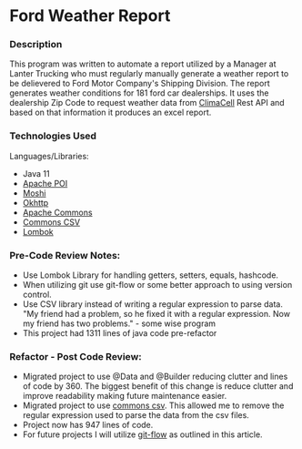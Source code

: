 # Ford Weather Report
### Description
  This program was written to automate a report utilized by a Manager at Lanter Trucking who must regularly manually generate a weather report to be delievered to Ford Motor Company's Shipping Division. The report generates weather conditions for 181 ford car dealerships. It uses the dealership Zip Code to request weather data from [ClimaCell](https://www.climacell.co/) Rest API and based on that information it produces an excel report.

### Technologies Used

Languages/Libraries:
- Java 11
- [Apache POI](https://poi.apache.org/)
- [Moshi](https://github.com/square/moshi/)
- [Okhttp](https://square.github.io/okhttp/)
- [Apache Commons](https://commons.apache.org/)
- [Commons CSV](https://commons.apache.org/proper/commons-csv/)
- [Lombok](https://projectlombok.org/)

### Pre-Code Review Notes:
 - Use Lombok Library for handling getters, setters, equals, hashcode. 
 - When utilizing git use git-flow or some better approach to using version control.
 - Use CSV library instead of writing a regular expression to parse data. "My friend had a problem, so he fixed it with a regular expression. Now my friend has two problems." - some wise program
 - This project had 1311 lines of java code pre-refactor
 
### Refactor - Post Code Review:
 - Migrated project to use @Data and @Builder reducing clutter and lines of code by 360. The biggest benefit of this change is reduce clutter and improve readability making future maintenance easier.
 - Migrated project to use [commons csv](https://commons.apache.org/proper/commons-csv/). This allowed me to remove the regular expression used to parse the data from the csv files.
 - Project now has 947 lines of code. 
 - For future projects I will utilize [git-flow](https://nvie.com/posts/a-successful-git-branching-model/) as outlined in this article.